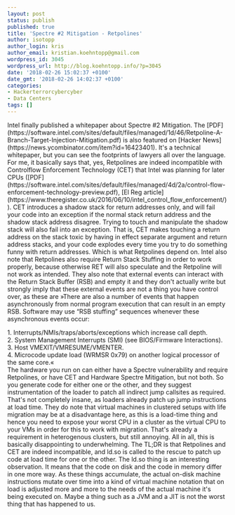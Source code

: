 ```yaml
---
layout: post
status: publish
published: true
title: 'Spectre #2 Mitigation - Retpolines'
author: isotopp
author_login: kris
author_email: kristian.koehntopp@gmail.com
wordpress_id: 3045
wordpress_url: http://blog.koehntopp.info/?p=3045
date: '2018-02-26 15:02:37 +0100'
date_gmt: '2018-02-26 14:02:37 +0100'
categories:
- Hackerterrorcybercyber
- Data Centers
tags: []
---
```

<p>Intel finally published a whitepaper about Spectre #2 Mitigation. The [PDF](https://software.intel.com/sites/default/files/managed/1d/46/Retpoline-A-Branch-Target-Injection-Mitigation.pdf)&nbsp;is also featured on [Hacker News](https://news.ycombinator.com/item?id=16423401). It's a technical whitepaper, but you can see the footprints of lawyers all over the language. For me, it basically says that, yes, Retpolines are indeed incompatible with Controlflow Enforcement Technology (CET) that Intel was planning for later CPUs ([PDF](https://software.intel.com/sites/default/files/managed/4d/2a/control-flow-enforcement-technology-preview.pdf), [El Reg article](https://www.theregister.co.uk/2016/06/10/intel_control_flow_enforcement/)). CET introduces a shadow stack for return addresses only, and will fail your code into an exception if the normal stack return address and the shadow stack address disagree. Trying to touch and manipulate the shadow stack will also fail into an exception. That is, CET makes touching a return address on the stack toxic by having in effect separate argument and return address stacks, and your code explodes every time you try to do something funny with return addresses. Which is what Retpolines depend on. <!--more--> Intel also note that Retpolines also require Return Stack Stuffing in order to work properly, because otherwise RET will also speculate and the Retpoline will not work as intended. They also note that external events can interact with the Return Stack Buffer (RSB) and empty it and they don't actually write but strongly imply that these external events are not a thing you have control over, as these are »There are also a number of events that happen asynchronously from normal program execution that can result in an empty RSB. Software may use “RSB stuffing” sequences whenever these asynchronous events occur:</p>
<p>1. Interrupts/NMIs/traps/aborts/exceptions which increase call depth.<br />
2. System Management Interrupts (SMI) (see BIOS/Firmware Interactions).<br />
3. Host VMEXIT/VMRESUME/VMENTER.<br />
4. Microcode update load (WRMSR 0x79) on another logical processor of the same core.«<br />
 The hardware you run on can either have a Spectre vulnerability and require Retpolines, or have CET and Hardware Spectre Mitigation, but not both. So you generate code for either one or the other, and they suggest instrumentation of the loader to patch all indirect jump callsites as required. That's not completely insane, as loaders already patch up jump instructions at load time. They do note that virtual machines in clustered setups with life migration may be at a disadvantage here, as this is a load-time thing and hence you need to expose your worst CPU in a cluster as the virtual CPU to your VMs in order for this to work with migration. That's already a requirement in heterogenous clusters, but still annoying. All in all, this is basically disappointing to underwhelming. The TL;DR is that Retpolines and CET are indeed incompatible, and ld.so is called to the rescue to patch up code at load time for one or the other. The ld.so thing is an interesting observation. It means that the code on disk and the code in memory differ in one more way. As these things accumulate, the actual on-disk machine instructions mutate over time into a kind of virtual machine notation that on load is adjusted more and more to the needs of the actual machine it's being executed on. Maybe a thing such as a JVM and a JIT is not the worst thing that has happened to us.</p>
